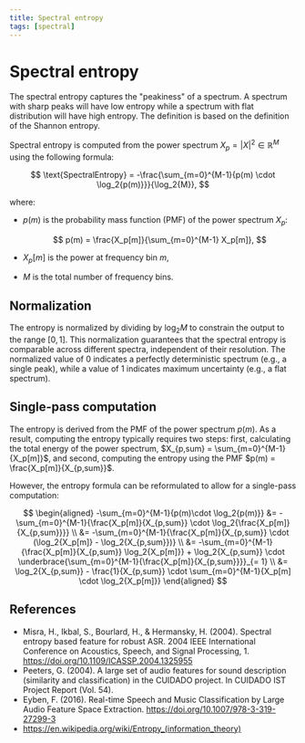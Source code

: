 ```yaml
---
title: Spectral entropy
tags: [spectral]
---
```


# Spectral entropy

The spectral entropy captures the "peakiness" of a spectrum. A spectrum with sharp peaks will have low
entropy while a spectrum with flat distribution will have high entropy. The definition is based on the definition of the Shannon entropy.

Spectral entropy is computed from the power spectrum $X_p = |X|^2 \in \mathbb{R}^M$ using the following formula:

$$
\text{SpectralEntropy} = -\frac{\sum_{m=0}^{M-1}{p(m) \cdot \log_2{p(m)}}}{\log_2{M}},
$$

where:

- $p(m)$ is the probability mass function (PMF) of the power spectrum $X_p$:

  $$
  p(m) = \frac{X_p[m]}{\sum_{m=0}^{M-1} X_p[m]},
  $$

- $X_p[m]$ is the power at frequency bin $m$,

- $M$ is the total number of frequency bins.

## Normalization

The entropy is normalized by dividing by $\log_2{M}$ to constrain the output to the range $[0, 1]$. This normalization guarantees that the spectral entropy is comparable across different spectra, independent of their resolution. The normalized value of 0 indicates a perfectly deterministic spectrum (e.g., a single peak), while a value of 1 indicates maximum uncertainty (e.g., a flat spectrum).

## Single-pass computation

The entropy is derived from the PMF of the power spectrum $p(m)$. As a result, computing the entropy typically requires two steps: first, calculating the total energy of the power spectrum, $X_{p,sum} = \sum_{m=0}^{M-1}{X_p[m]}$, and second, computing the entropy using the PMF $p(m) = \frac{X_p[m]}{X_{p,sum}}$.

However, the entropy formula can be reformulated to allow for a single-pass computation:

$$
\begin{aligned}
-\sum_{m=0}^{M-1}{p(m)\cdot \log_2{p(m)}}
&= -\sum_{m=0}^{M-1}{\frac{X_p[m]}{X_{p,sum}} \cdot \log_2{\frac{X_p[m]}{X_{p,sum}}}} \\
&= -\sum_{m=0}^{M-1}{\frac{X_p[m]}{X_{p,sum}} \cdot (\log_2{X_p[m]} - \log_2{X_{p,sum}})} \\
&= -\sum_{m=0}^{M-1}{\frac{X_p[m]}{X_{p,sum}} \log_2{X_p[m]}} + \log_2{X_{p,sum}} \cdot \underbrace{\sum_{m=0}^{M-1}{\frac{X_p[m]}{X_{p,sum}}}}_{= 1} \\
&= \log_2{X_{p,sum}} - \frac{1}{X_{p,sum}} \cdot \sum_{m=0}^{M-1}{X_p[m] \cdot \log_2{X_p[m]}}
\end{aligned}
$$

## References

- Misra, H., Ikbal, S., Bourlard, H., & Hermansky, H. (2004). Spectral entropy based feature for robust ASR. 2004 IEEE International Conference on Acoustics, Speech, and Signal Processing, 1. https://doi.org/10.1109/ICASSP.2004.1325955
- Peeters, G. (2004). A large set of audio features for sound description (similarity and classification) in the CUIDADO project. In CUIDADO IST Project Report (Vol. 54).
- Eyben, F. (2016). Real-time Speech and Music Classification by Large Audio Feature Space Extraction. https://doi.org/10.1007/978-3-319-27299-3
- https://en.wikipedia.org/wiki/Entropy_(information_theory)

